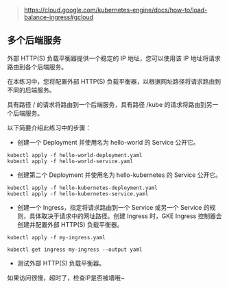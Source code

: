 > https://cloud.google.com/kubernetes-engine/docs/how-to/load-balance-ingress#gcloud

## 多个后端服务

外部 HTTP(S) 负载平衡器提供一个稳定的 IP 地址，您可以使用该 IP 地址将请求路由到各个后端服务。

在本练习中，您将配置外部 HTTP(S) 负载平衡器，以根据网址路径将请求路由到不同的后端服务。

具有路径 / 的请求将路由到一个后端服务，具有路径 /kube 的请求将路由到另一个后端服务。

以下简要介绍此练习中的步骤：

* 创建一个 Deployment 并使用名为 hello-world 的 Service 公开它。
```
kubectl apply -f hello-world-deployment.yaml
kubectl apply -f hello-world-service.yaml
```

* 创建第二个 Deployment 并使用名为 hello-kubernetes 的 Service 公开它。
```
kubectl apply -f hello-kubernetes-deployment.yaml
kubectl apply -f hello-kubernetes-service.yaml
```
* 创建一个 Ingress，指定将请求路由到一个 Service 或另一个 Service 的规则，具体取决于请求中的网址路径。创建 Ingress 时，GKE Ingress 控制器会创建并配置外部 HTTP(S) 负载平衡器。

`kubectl apply -f my-ingress.yaml`

`kubectl get ingress my-ingress --output yaml`

* 测试外部 HTTP(S) 负载平衡器。

如果访问很慢，超时了，检查IP是否被墙哦~
